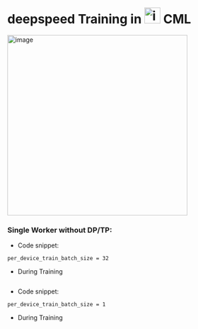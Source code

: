 # deepspeed Training in <img width="36" alt="image" src="https://github.com/dennislee22/deepspeed-train-CML/assets/35444414/38692491-f56b-4fc0-a40e-8412b35327b4"> CML 

<img width="407" alt="image" src="https://github.com/dennislee22/deepspeed-train-CML/assets/35444414/df7fb23c-8828-479c-9a5a-a49fa1969be0">

### Single Worker without DP/TP:

- Code snippet:
```
per_device_train_batch_size = 32
```

- During Training

```

```

- Code snippet:
```
per_device_train_batch_size = 1
```

- During Training

```

```


